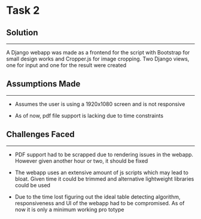 # Task 2

## Solution
---
A Django webapp was made as a frontend for the script with Bootstrap for small design works and Cropper.js for image cropping. Two Django views, one for input and one for the result were created

## Assumptions Made
---
* Assumes the user is using a 1920x1080 screen and is not responsive

* As of now, pdf file support is lacking due to time constraints

## Challenges Faced
---
* PDF support had to be scrapped due to rendering issues in the webapp. However given another hour or two, it should be fixed

* The webapp uses an extensive amount of js scripts which may lead to bloat. Given time it could be trimmed and alternative lightweight libraries could be used

* Due to the time lost figuring out the ideal table detecting algorithm, responsiveness and UI of the webapp had to be compromised. As of now it is only a minimum working pro
totype
